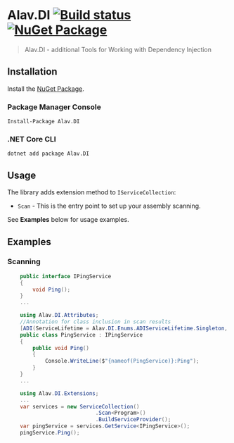 ﻿# Alav.DI [![Build status](https://ci.appveyor.com/api/projects/status/vamv8y7w2lyu7wc3?svg=true)](https://ci.appveyor.com/project/GebekovAS/alav-di) [![NuGet Package](https://img.shields.io/nuget/v/Alav.DI.svg?v=1.0.2)](https://www.nuget.org/packages/Alav.DI)

> Alav.DI - additional Tools for Working with Dependency Injection

## Installation

Install the [NuGet Package](https://www.nuget.org/packages/Alav.DI).

### Package Manager Console

```
Install-Package Alav.DI
```

### .NET Core CLI

```
dotnet add package Alav.DI
```

## Usage

The library adds extension method to `IServiceCollection`:

* `Scan` - This is the entry point to set up your assembly scanning.

See **Examples** below for usage examples.

## Examples

### Scanning

```csharp
    public interface IPingService
    {
        void Ping();
    }
    ...

    using Alav.DI.Attributes;
    //Annotation for class inclusion in scan results
    [ADI(ServiceLifetime = Alav.DI.Enums.ADIServiceLifetime.Singleton, Interface = typeof(IPingService))]
    public class PingService : IPingService
    {
        public void Ping()
        {
            Console.WriteLine($"{nameof(PingService)}:Ping");
        }
    }
    ...

    using Alav.DI.Extensions;
    ...
    var services = new ServiceCollection()
                            .Scan<Program>()
                            .BuildServiceProvider();
    var pingService = services.GetService<IPingService>();
    pingService.Ping();
```
